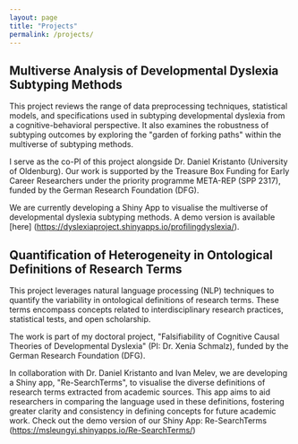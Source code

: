 ```yaml
---
layout: page
title: "Projects"
permalink: /projects/
---
```


## Multiverse Analysis of Developmental Dyslexia Subtyping Methods
This project reviews the range of data preprocessing techniques, statistical models, and specifications used in subtyping developmental dyslexia from a cognitive-behavioral perspective. It also examines the robustness of subtyping outcomes by exploring the "garden of forking paths" within the multiverse of subtyping methods.

I serve as the co-PI of this project alongside Dr. Daniel Kristanto (University of Oldenburg). Our work is supported by the Treasure Box Funding for Early Career Researchers under the priority programme META-REP (SPP 2317), funded by the German Research Foundation (DFG).

We are currently developing a Shiny App to visualise the multiverse of developmental dyslexia subtyping methods. 
A demo version is available [here] (https://dyslexiaproject.shinyapps.io/profilingdyslexia/).

## Quantification of Heterogeneity in Ontological Definitions of Research Terms
This project leverages natural language processing (NLP) techniques to quantify the variability in ontological definitions of research terms. These terms encompass concepts related to interdisciplinary research practices, statistical tests, and open scholarship.

The work is part of my doctoral project, "Falsifiability of Cognitive Causal Theories of Developmental Dyslexia" (PI: Dr. Xenia Schmalz), funded by the German Research Foundation (DFG).

In collaboration with Dr. Daniel Kristanto and Ivan Melev, we are developing a Shiny app, "Re-SearchTerms", to visualise the diverse definitions of research terms extracted from academic sources. This app aims to aid researchers in comparing the language used in these definitions, fostering greater clarity and consistency in defining concepts for future academic work.
Check out the demo version of our Shiny App: Re-SearchTerms (https://msleungyi.shinyapps.io/Re-SearchTerms/)
